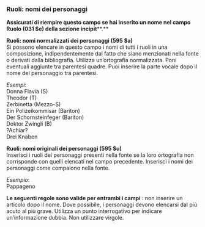 ### **Ruoli: nomi dei personaggi**
**Assicurati di riempire questo campo se hai inserito un nome nel campo Ruolo (031 $e) della sezione incipit****.**

**Ruoli: nomi normalizzati dei personaggi (595 $a)**  
Si possono elencare in questo campo i nomi di tutti i ruoli in una composizione, indipendentemente dal fatto che siano menzionati nella fonte o derivati dalla bibliografia. Utilizza un’ortografia normalizzata. Poni eventuali aggiunte tra parentesi quadre. Puoi inserire la parte vocale dopo il nome del personaggio tra parentesi.

_Esempi_:  
Donna Flavia (S)  
Theodor (T)  
Zerbinetta (Mezzo-S)  
Ein Polizeikommisar (Bariton)  
Der Schornsteinfeger (Bariton)  
Doktor Zwingli (B)  
?Achiar?  
Drei Knaben

  
**Ruoli: nomi originali dei personaggi (595 $u)**  
Inserisci i ruoli dei personaggi presenti nella fonte se la loro ortografia non corrisponde con quelli elencati nel campo precedente. Inserisci i nomi dei personaggi come compaiono nella fonte. 

_Esempio_:  
Pappageno

**Le seguenti regole sono valide per entrambi i campi** : non inserire un articolo dopo il nome. Dove possibile, i personaggi devono elencarsi dal più acuto al più grave. Utilizza un punto interrogativo per indicare un’informazione dubbia. Non utilizzare virgole.